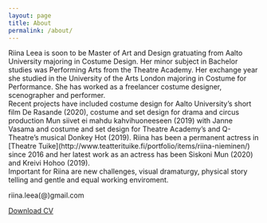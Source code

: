 ```yaml
---
layout: page
title: About
permalink: /about/
---
```

<div class="post-text-alone">  
Riina Leea is soon to be Master of Art and Design gratuating from Aalto University majoring in Costume Design. Her minor subject in Bachelor studies was Performing Arts from the Theatre Academy. Her exchange year she studied in the University of the Arts London majoring in Costume for Performance. She has worked as a freelancer costume designer, scenographer and performer.  
</div>  

<div class="post-text-alone">    
Recent projects have included costume design for Aalto University’s short film De Rasande (2020), costume and set design for drama and circus production Mun siivet ei mahdu kahvihuoneeseen (2019) with Janne Vasama and costume and set design for Theatre Academy’s and Q-Theatre’s musical Donkey Hot (2019). Riina has been a permanent actress in [Theatre Tuike](http://www.teatterituike.fi/portfolio/items/riina-nieminen/) since 2016 and her latest work as an actress has been Siskoni Mun (2020) and Kreivi Hohoo (2019).  
</div>  

<div class="post-text-alone">  
Important for Riina are new challenges, visual dramaturgy, physical story telling and gentle and equal working enviroment.
</div>  

riina.leea(@)gmail.com

[Download CV](2020cvnieminen.pdf)




